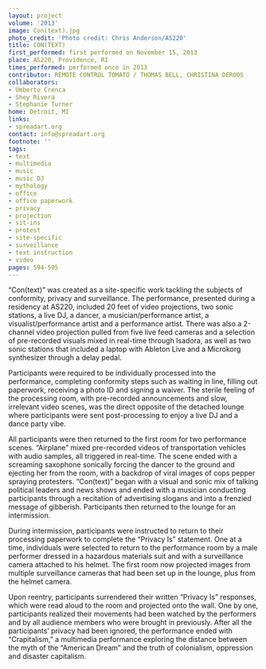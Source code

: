 ```yaml
---
layout: project
volume: '2013'
image: Con(text).jpg
photo_credit: 'Photo credit: Chris Anderson/AS220'
title: CON(TEXT)
first_performed: first performed on November 15, 2013
place: AS220, Providence, RI
times_performed: performed once in 2013
contributor: REMOTE CONTROL TOMATO / THOMAS BELL, CHRISTINA DEROOS
collaborators:
- Umberto Crenca
- Shey Rivera
- Stephanie Turner
home: Detroit, MI
links:
- spreadart.org
contact: info@spreadart.org
footnote: ''
tags:
- text
- multimedia
- music
- music DJ
- mythology
- office
- office paperwork
- privacy
- projection
- sit-ins
- protest
- site-specific
- surveillance
- text instruction
- video
pages: 594-595
---
```


“Con(text)” was created as a site-specific work tackling the subjects of conformity, privacy and surveillance. The performance, presented during a residency at AS220, included 20 feet of video projections, two sonic stations, a live DJ, a dancer, a musician/performance artist, a visualist/performance artist and a performance artist. There was also a 2-channel video projection pulled from five live feed cameras and a selection of pre-recorded visuals mixed in real-time through Isadora, as well as two sonic stations that included a laptop with Ableton Live and a Microkorg synthesizer through a delay pedal.

Participants were required to be individually processed into the performance, completing conformity steps such as waiting in line, filling out paperwork, receiving a photo ID and signing a waiver. The sterile feeling of the processing room, with pre-recorded announcements and slow, irrelevant video scenes, was the direct opposite of the detached lounge where participants were sent post-processing to enjoy a live DJ and a dance party vibe.

All participants were then returned to the first room for two performance scenes. “Airplane” mixed pre-recorded videos of transportation vehicles with audio samples, all triggered in real-time. The scene ended with a screaming saxophone sonically forcing the dancer to the ground and ejecting her from the room, with a backdrop of viral images of cops pepper spraying protesters. “Con(text)” began with a visual and sonic mix of talking political leaders and news shows and ended with a musician conducting participants through a recitation of advertising slogans and into a frenzied message of gibberish. Participants then returned to the lounge for an intermission.

During intermission, participants were instructed to return to their processing paperwork to complete the “Privacy Is” statement. One at a time, individuals were selected to return to the performance room by a male performer dressed in a hazardous materials suit and with a surveillance camera attached to his helmet. The first room now projected images from multiple surveillance cameras that had been set up in the lounge, plus from the helmet camera.

Upon reentry, participants surrendered their written “Privacy Is” responses, which were read aloud to the room and projected onto the wall. One by one, participants realized their movements had been watched by the performers and by all audience members who were brought in previously. After all the participants’ privacy had been ignored, the performance ended with “Crapitalism,” a multimedia performance exploring the distance between the myth of the “American Dream” and the truth of colonialism, oppression and disaster capitalism.

